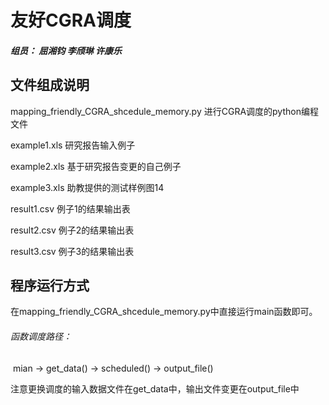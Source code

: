 # 友好CGRA调度

##### 组员： 屈湘钧 李颀琳 许康乐

## 文件组成说明

mapping_friendly_CGRA_shcedule_memory.py	进行CGRA调度的python编程文件

example1.xls	研究报告输入例子

example2.xls	基于研究报告变更的自己例子

example3.xls	助教提供的测试样例图14

result1.csv	例子1的结果输出表

result2.csv	例子2的结果输出表

result3.csv	例子3的结果输出表

## 程序运行方式

在mapping_friendly_CGRA_shcedule_memory.py中直接运行main函数即可。

###### 函数调度路径：

​	mian	->	get_data()	->	scheduled()	->	output_file()

注意更换调度的输入数据文件在get_data中，输出文件变更在output_file中